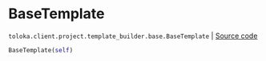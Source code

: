 # BaseTemplate
`toloka.client.project.template_builder.base.BaseTemplate` | [Source code](https://github.com/Toloka/toloka-kit/blob/v0.1.26/src/client/project/template_builder/base.py#L117)

```python
BaseTemplate(self)
```

